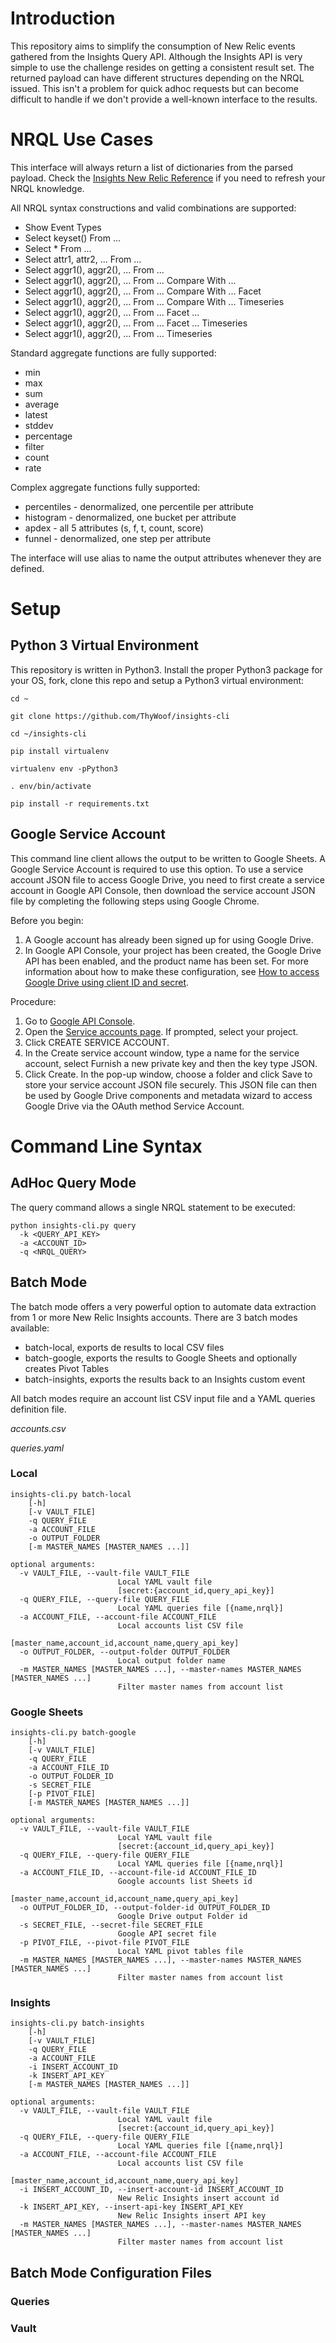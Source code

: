 # Introduction #

This repository aims to simplify the consumption of New Relic events gathered from the Insights Query API. Although the Insights API is very simple to use the challenge resides on getting a consistent result set. The returned payload can have different structures depending on the NRQL issued. This isn't a problem for quick adhoc requests but can become difficult to handle if we don't provide a well-known interface to the results.

# NRQL Use Cases #

This interface will always return a list of dictionaries from the parsed payload. Check the [Insights New Relic Reference](https://docs.newrelic.com/docs/insights/nrql-new-relic-query-language/nrql-reference/nrql-syntax-components-functions) if you need to refresh your NRQL knowledge.

All NRQL syntax constructions and valid combinations are supported:

* Show Event Types
* Select keyset() From ...
* Select * From ...
* Select attr1, attr2, ... From ...
* Select aggr1(), aggr2(), ... From ...
* Select aggr1(), aggr2(), ... From ... Compare With ...
* Select aggr1(), aggr2(), ... From ... Compare With ... Facet
* Select aggr1(), aggr2(), ... From ... Compare With ... Timeseries
* Select aggr1(), aggr2(), ... From ... Facet ...
* Select aggr1(), aggr2(), ... From ... Facet ... Timeseries
* Select aggr1(), aggr2(), ... From ... Timeseries

Standard aggregate functions are fully supported:

* min
* max
* sum
* average
* latest
* stddev
* percentage
* filter
* count
* rate

Complex aggregate functions fully supported:

* percentiles - denormalized, one percentile per attribute
* histogram - denormalized, one bucket per attribute
* apdex - all 5 attributes (s, f, t, count, score)
* funnel - denormalized, one step per attribute

The interface will use alias to name the output attributes whenever they are defined.

# Setup #

## Python 3 Virtual Environment ##

This repository is written in Python3. Install the proper Python3 package for your OS, fork, clone this repo and setup a Python3 virtual environment:

`cd ~`

`git clone https://github.com/ThyWoof/insights-cli`

`cd ~/insights-cli`

`pip install virtualenv`

`virtualenv env -pPython3`

`. env/bin/activate`

`pip install -r requirements.txt`

## Google Service Account ##

This command line client allows the output to be written to Google Sheets. A Google Service Account is required to use this option. To use a service account JSON file to access Google Drive, you need to first create a service account in Google API Console, then download the service account JSON file by completing the following steps using Google Chrome.

Before you begin:

1. A Google account has already been signed up for using Google Drive.
2. In Google API Console, your project has been created, the Google Drive API has been enabled, and the product name has been set. For more information about how to make these configuration, see [How to access Google Drive using client ID and secret](https://help.talend.com/reader/E3i03eb7IpvsigwC58fxQg/uEUUsDd_MSx64yoJgSa1xg?section=t-access_google_drive_using_client_id_and_secret).

Procedure:

1. Go to [Google API Console](https://console.developers.google.com/).
2. Open the [Service accounts page](https://console.developers.google.com/permissions/serviceaccounts). If prompted, select your project.
3. Click CREATE SERVICE ACCOUNT.
4. In the Create service account window, type a name for the service account, select Furnish a new private key and then the key type JSON.
5. Click Create. In the pop-up window, choose a folder and click Save to store your service account JSON file securely. This JSON file can then be used by Google Drive components and metadata wizard to access Google Drive via the OAuth method Service Account.

# Command Line Syntax #

## AdHoc Query Mode ##

The query command allows a single NRQL statement to be executed:

```
python insights-cli.py query
  -k <QUERY_API_KEY>
  -a <ACCOUNT_ID>
  -q <NRQL_QUERY>
```

## Batch Mode ##

The batch mode offers a very powerful option to automate data extraction from 1 or more New Relic Insights accounts. There are 3 batch modes available:

* batch-local, exports de results to local CSV files
* batch-google, exports the results to Google Sheets and optionally creates Pivot Tables
* batch-insights, exports the results back to an Insights custom event

All batch modes require an account list CSV input file and a YAML queries definition file.

*accounts.csv*


*queries.yaml*
 
### Local ###

```
insights-cli.py batch-local 
    [-h] 
    [-v VAULT_FILE] 
    -q QUERY_FILE 
    -a ACCOUNT_FILE 
    -o OUTPUT_FOLDER
    [-m MASTER_NAMES [MASTER_NAMES ...]]

optional arguments:
  -v VAULT_FILE, --vault-file VAULT_FILE
                        Local YAML vault file
                        [secret:{account_id,query_api_key}]
  -q QUERY_FILE, --query-file QUERY_FILE
                        Local YAML queries file [{name,nrql}]
  -a ACCOUNT_FILE, --account-file ACCOUNT_FILE
                        Local accounts list CSV file
                        [master_name,account_id,account_name,query_api_key]
  -o OUTPUT_FOLDER, --output-folder OUTPUT_FOLDER
                        Local output folder name
  -m MASTER_NAMES [MASTER_NAMES ...], --master-names MASTER_NAMES [MASTER_NAMES ...]
                        Filter master names from account list
```

### Google Sheets ###

```
insights-cli.py batch-google
    [-h]
    [-v VAULT_FILE]
    -q QUERY_FILE
    -a ACCOUNT_FILE_ID
    -o OUTPUT_FOLDER_ID
    -s SECRET_FILE 
    [-p PIVOT_FILE]
    [-m MASTER_NAMES [MASTER_NAMES ...]]

optional arguments:
  -v VAULT_FILE, --vault-file VAULT_FILE
                        Local YAML vault file
                        [secret:{account_id,query_api_key}]
  -q QUERY_FILE, --query-file QUERY_FILE
                        Local YAML queries file [{name,nrql}]
  -a ACCOUNT_FILE_ID, --account-file-id ACCOUNT_FILE_ID
                        Google accounts list Sheets id
                        [master_name,account_id,account_name,query_api_key]
  -o OUTPUT_FOLDER_ID, --output-folder-id OUTPUT_FOLDER_ID
                        Google Drive output Folder id
  -s SECRET_FILE, --secret-file SECRET_FILE
                        Google API secret file
  -p PIVOT_FILE, --pivot-file PIVOT_FILE
                        Local YAML pivot tables file
  -m MASTER_NAMES [MASTER_NAMES ...], --master-names MASTER_NAMES [MASTER_NAMES ...]
                        Filter master names from account list
```

### Insights ###

```
insights-cli.py batch-insights
    [-h]
    [-v VAULT_FILE]
    -q QUERY_FILE
    -a ACCOUNT_FILE
    -i INSERT_ACCOUNT_ID
    -k INSERT_API_KEY
    [-m MASTER_NAMES [MASTER_NAMES ...]]

optional arguments:
  -v VAULT_FILE, --vault-file VAULT_FILE
                        Local YAML vault file
                        [secret:{account_id,query_api_key}]
  -q QUERY_FILE, --query-file QUERY_FILE
                        Local YAML queries file [{name,nrql}]
  -a ACCOUNT_FILE, --account-file ACCOUNT_FILE
                        Local accounts list CSV file
                        [master_name,account_id,account_name,query_api_key]
  -i INSERT_ACCOUNT_ID, --insert-account-id INSERT_ACCOUNT_ID
                        New Relic Insights insert account id
  -k INSERT_API_KEY, --insert-api-key INSERT_API_KEY
                        New Relic Insights insert API key
  -m MASTER_NAMES [MASTER_NAMES ...], --master-names MASTER_NAMES [MASTER_NAMES ...]
                        Filter master names from account list
```

## Batch Mode Configuration Files ##

### Queries ###

### Vault ###
